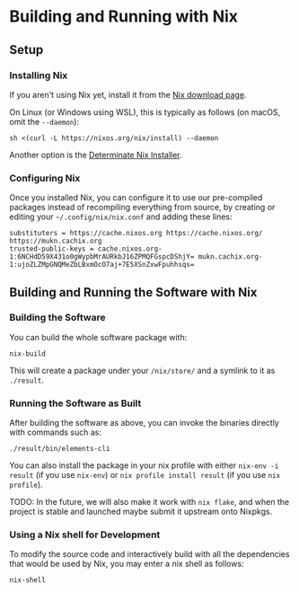 # Building and Running with Nix

## Setup

### Installing Nix

If you aren't using Nix yet, install it from the
[Nix download page](https://nixos.org/download/).

On Linux (or Windows using WSL), this is typically as follows
(on macOS, omit the `--daemon`):
```
sh <(curl -L https://nixos.org/nix/install) --daemon
```

Another option is the
[Determinate Nix Installer](https://determinate.systems/posts/determinate-nix-installer/).

### Configuring Nix

Once you installed Nix, you can configure it to use our pre-compiled packages
instead of recompiling everything from source,
by creating or editing your `~/.config/nix/nix.conf` and adding these lines:
```
substituters = https://cache.nixos.org https://cache.nixos.org/ https://mukn.cachix.org
trusted-public-keys = cache.nixos.org-1:6NCHdD59X431o0gWypbMrAURkbJ16ZPMQFGspcDShjY= mukn.cachix.org-1:ujoZLZMpGNQMeZbLBxmOcO7aj+7E5XSnZxwFpuhhsqs=
```

## Building and Running the Software with Nix

### Building the Software

You can build the whole software package with:
```
nix-build
```

This will create a package under your `/nix/store/` and a symlink to it as `./result`.

### Running the Software as Built

After building the software as above, you can invoke the binaries directly with commands such as:
```
./result/bin/elements-cli
```

You can also install the package in your nix profile with either
`nix-env -i result` (if you use `nix-env`) or
`nix profile install result` (if you use `nix profile`).

TODO: In the future, we will also make it work with `nix flake`, and
when the project is stable and launched maybe submit it upstream onto Nixpkgs.

### Using a Nix shell for Development

To modify the source code and interactively build with all the dependencies
that would be used by Nix, you may enter a nix shell as follows:
```shell
nix-shell
```
